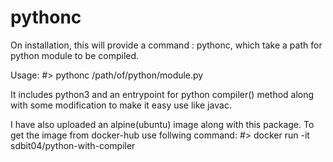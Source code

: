 # pythonc

On installation, this will provide a command : pythonc, which take a path for python module to be compiled.

Usage: #> pythonc /path/of/python/module.py

It includes python3 and an entrypoint for python compiler() method along with some modification to make it easy use like javac.

I have also uploaded an alpine(ubuntu) image along with this package. 
To get the image from docker-hub use follwing command:
#> docker run -it sdbit04/python-with-compiler

